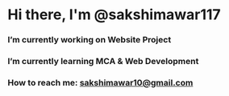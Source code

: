 # Hi there, I'm @sakshimawar117 #
 ### I’m currently working on Website Project 
 ### I’m currently learning MCA & Web Development
### How to reach me: sakshimawar10@gmail.com
